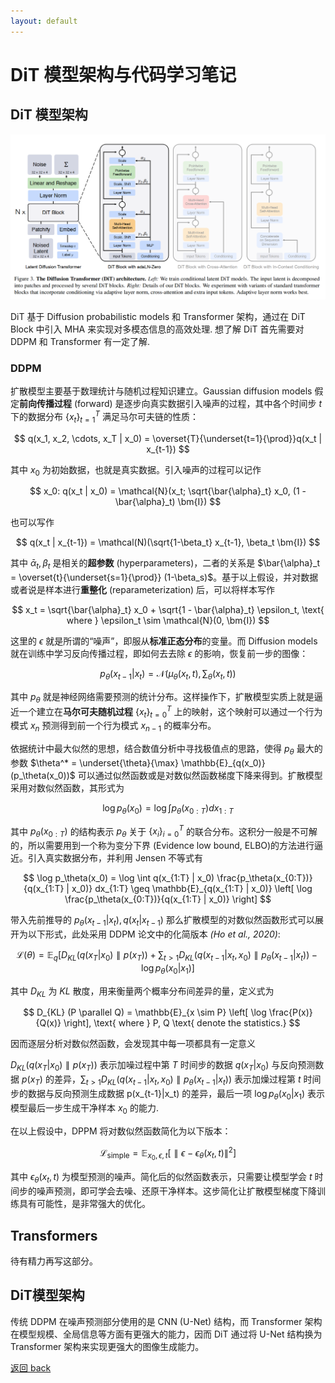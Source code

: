 ```yaml
---
layout: default
---
```


# DiT 模型架构与代码学习笔记
## DiT 模型架构

![DiT模型架构示意图](../images/DiT.png)

DiT 基于 Diffusion probabilistic models 和 Transformer 架构，通过在 DiT Block 中引入 MHA 来实现对多模态信息的高效处理. 想了解 DiT 首先需要对 DDPM 和 Transformer 有一定了解.

### DDPM
扩散模型主要基于数理统计与随机过程知识建立。Gaussian diffusion models 假定**前向传播过程** (forward) 是逐步向真实数据引入噪声的过程，其中各个时间步 $t$ 下的数据分布 $\{x_t\}_{t=1}^T$ 满足马尔可夫链的性质：

$$
    q(x_1, x_2, \cdots, x_T | x_0) = \overset{T}{\underset{t=1}{\prod}}q(x_t | x_{t-1})
$$

其中 $x_0$ 为初始数据，也就是真实数据。引入噪声的过程可以记作

$$
    x_0: q(x_t | x_0) = \mathcal{N}(x_t; \sqrt{\bar{\alpha}_t} x_0, (1 - \bar{\alpha}_t) \bm{I})
$$

也可以写作

$$
    q(x_t | x_{t-1}) = \mathcal(N)(\sqrt{1-\beta_t} x_{t-1}, \beta_t \bm{I})
$$

其中 $\bar{\alpha}_t, \beta_t$ 是相关的**超参数** (hyperparameters)，二者的关系是 $\bar{\alpha}_t = \overset{t}{\underset{s=1}{\prod}} (1-\beta_s)$。基于以上假设，并对数据或者说是样本进行**重整化** (reparameterization) 后，可以将样本写作

$$
    x_t = \sqrt{\bar{\alpha}_t} x_0 + \sqrt{1 - \bar{\alpha}_t} \epsilon_t, \text{ where } \epsilon_t \sim \mathcal{N}(0, \bm{I})
$$

这里的 $\epsilon$ 就是所谓的“噪声”，即服从**标准正态分布**的变量。而 Diffusion models 就在训练中学习反向传播过程，即如何去去除 $\epsilon$ 的影响，恢复前一步的图像：

$$
    p_{\theta}(x_{t-1} | x_t) = \mathcal{N}(\mu_{\theta}(x_t, t), \sum_\theta(x_t, t))
$$

其中 $p_\theta$ 就是神经网络需要预测的统计分布。这样操作下，扩散模型实质上就是逼近一个建立在**马尔可夫随机过程** $\{ x_t \}_{t=0}^T$ 上的映射，这个映射可以通过一个行为模式 $x_{n}$ 预测得到前一个行为模式 $x_{n-1}$ 的概率分布。

依据统计中最大似然的思想，结合数值分析中寻找极值点的思路，使得 $p_\theta$ 最大的参数 $\theta^* = \underset{\theta}{\max} \mathbb{E}_{q(x_0)}(p_\theta(x_0))$ 可以通过似然函数或是对数似然函数梯度下降来得到。扩散模型采用对数似然函数，其形式为

$$
    \log p_\theta(x_0) = \log \int p_\theta(x_{0:T}) dx_{1:T}
$$

其中 $p_\theta (x_{0:T})$ 的结构表示 $p_\theta$ 关于 $\{x_i\}_{i=0}^T$ 的联合分布。这积分一般是不可解的，所以需要用到一个称为变分下界 (Evidence low bound, ELBO)的方法进行逼近。引入真实数据分布，并利用 Jensen 不等式有

$$
    \log p_\theta(x_0) = \log \int q(x_{1:T} | x_0) \frac{p_\theta(x_{0:T})}{q(x_{1:T} | x_0)} dx_{1:T} \geq \mathbb{E}_{q(x_{1:T} | x_0)} \left[ \log \frac{p_\theta(x_{0:T})}{q(x_{1:T} | x_0)} \right]
$$

带入先前推导的 $p_\theta (x_{t-1} | x_t), q(x_t | x_{t-1})$ 那么扩散模型的对数似然函数形式可以展开为以下形式，此处采用 DDPM 论文中的化简版本 *(Ho et al., 2020)*:

$$
    \mathcal{L}(\theta) = \mathbb{E}_q \left[ D_{KL}(q(x_T | x_0) \parallel p(x_T)) + \sum_{t>1} D_{KL} (q(x_{t-1} | x_t, x_0) \parallel p_\theta (x_{t-1} | x_t)) - \log p_\theta (x_0 | x_1)\right]
$$

其中 $D_{KL}$ 为 $KL$ 散度，用来衡量两个概率分布间差异的量，定义式为

$$
    D_{KL} (P \parallel Q) = \mathbb{E}_{x \sim P} \left[ \log \frac{P(x)}{Q(x)} \right], \text{ where } P, Q \text{ denote the statistics.}
$$

因而逐层分析对数似然函数，会发现其中每一项都具有一定意义

$D_{KL}(q(x_T|x_0) \parallel p(x_T))$ 表示加噪过程中第 $T$ 时间步的数据 $q(x_T|x_0)$ 与反向预测数据 $p(x_T)$ 的差异，$\sum_{t>1} D_{KL} (q(x_{t-1}|x_t, x_0) \parallel p_\theta (x_{t-1}|x_t))$ 表示加燥过程第 $t$ 时间步的数据与反向预测生成数据 p(x_{t-1}|x_t) 的差异，最后一项 $\log p_\theta(x_0|x_1)$ 表示模型最后一步生成干净样本 $x_0$ 的能力.

在以上假设中，DPPM 将对数似然函数简化为以下版本：

$$
    \mathcal{L}_{\text{simple}}  = \mathbb{E}_{x_0, \epsilon, t}\left[ \parallel \epsilon - \epsilon_\theta(x_t, t) \parallel^2 \right]
$$

其中 $\epsilon_\theta(x_t, t)$ 为模型预测的噪声。简化后的似然函数表示，只需要让模型学会 $t$ 时间步的噪声预测，即可学会去噪、还原干净样本。这步简化让扩散模型梯度下降训练具有可能性，是非常强大的优化。

## Transformers 
待有精力再写这部分。

## DiT模型架构
传统 DDPM 在噪声预测部分使用的是 CNN (U-Net) 结构，而 Transformer 架构在模型规模、全局信息等方面有更强大的能力，因而 DiT 通过将 U-Net 结构换为 Transformer 架构来实现更强大的图像生成能力。

[返回 back](./)
